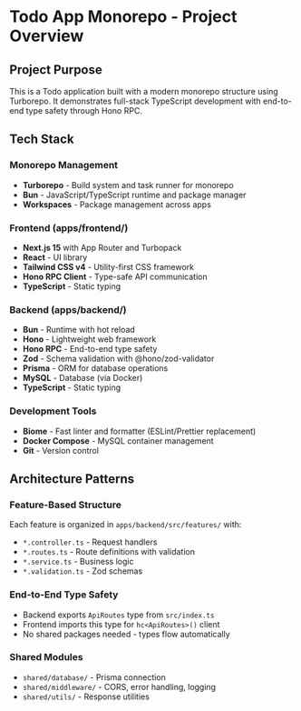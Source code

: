 # Todo App Monorepo - Project Overview

## Project Purpose
This is a Todo application built with a modern monorepo structure using Turborepo. It demonstrates full-stack TypeScript development with end-to-end type safety through Hono RPC.

## Tech Stack

### Monorepo Management
- **Turborepo** - Build system and task runner for monorepo
- **Bun** - JavaScript/TypeScript runtime and package manager
- **Workspaces** - Package management across apps

### Frontend (apps/frontend/)
- **Next.js 15** with App Router and Turbopack
- **React** - UI library
- **Tailwind CSS v4** - Utility-first CSS framework
- **Hono RPC Client** - Type-safe API communication
- **TypeScript** - Static typing

### Backend (apps/backend/)
- **Bun** - Runtime with hot reload
- **Hono** - Lightweight web framework
- **Hono RPC** - End-to-end type safety
- **Zod** - Schema validation with @hono/zod-validator
- **Prisma** - ORM for database operations
- **MySQL** - Database (via Docker)
- **TypeScript** - Static typing

### Development Tools
- **Biome** - Fast linter and formatter (ESLint/Prettier replacement)
- **Docker Compose** - MySQL container management
- **Git** - Version control

## Architecture Patterns

### Feature-Based Structure
Each feature is organized in `apps/backend/src/features/` with:
- `*.controller.ts` - Request handlers
- `*.routes.ts` - Route definitions with validation  
- `*.service.ts` - Business logic
- `*.validation.ts` - Zod schemas

### End-to-End Type Safety
- Backend exports `ApiRoutes` type from `src/index.ts`
- Frontend imports this type for `hc<ApiRoutes>()` client
- No shared packages needed - types flow automatically

### Shared Modules
- `shared/database/` - Prisma connection
- `shared/middleware/` - CORS, error handling, logging
- `shared/utils/` - Response utilities